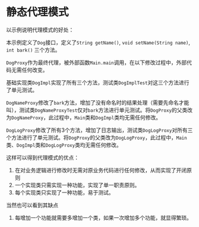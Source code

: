 # 静态代理模式

以示例说明代理模式的好处：

本示例定义了`Dog`接口，定义了`String getName()`, `void setName(String name)`, `int bark()` 三个方法。

`DogProxy`作为最终代理，被外部函数`Main.main`调用，在以下修改过程中，外部代码无需任何改变。

基础实现类`DogImpl`实现了所有三个方法，测试类`DogImplTest`对这三个方法进行了单元测试。

`DogNameProxy`修改了`bark`方法，增加了没有命名时的结果处理（需要先命名才能叫），测试类`DogNameProxyTest`仅对`bark`方法进行单元测试。将`DogProxy`的父类改为`DogNameProxy`，此过程中，`Main`类和`DogImpl`类均无需任何修改。

`DogLogProxy`修改了所有3个方法，增加了日志输出，测试类`DogLogProxy`对所有三个方法进行了单元测试。将`DogProxy`的父类改为`DogLogProxy`，此过程中，`Main`类、`DogImpl`类和`DogLogProxy`类均无需任何修改。

这样可以得到代理模式的优点：
1. 在对业务逻辑进行修改时无需对原业务代码进行任何修改，从而实现了开闭原则
2. 一个实现类只需实现一种功能，实现了单一职责原则。
3. 每个实现类只实现了一种功能，易于测试。

当然也可以看到其缺点
1. 每增加一个功能就需要多增加一个类，如果一次增加多个功能，就显得繁琐。